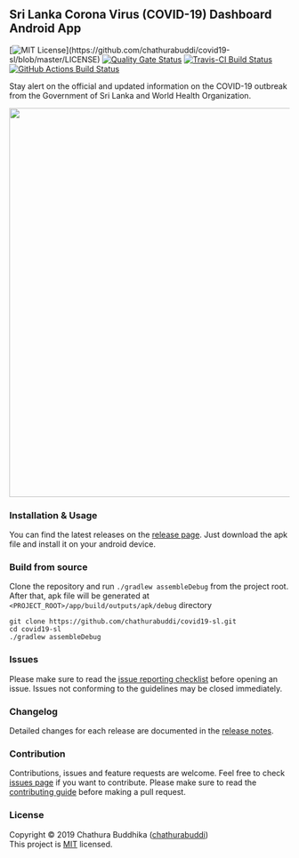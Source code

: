 ## Sri Lanka Corona Virus (COVID-19) Dashboard Android App

[![MIT License](https://img.shields.io/apm/l/atomic-design-ui.svg?)](https://github.com/chathurabuddi/covid19-sl/blob/master/LICENSE)
[![Quality Gate Status](https://sonarcloud.io/api/project_badges/measure?project=chathurabuddi_covid19-sl&metric=alert_status)](https://sonarcloud.io/dashboard?id=chathurabuddi_covid19-sl)
[![Travis-CI Build Status](https://travis-ci.com/chathurabuddi/covid19-sl.svg?branch=master)](https://travis-ci.com/chathurabuddi/covid19-sl)
[![GitHub Actions Build Status](https://github.com/chathurabuddi/covid19-sl/workflows/Android%20CI/badge.svg?branch=master)](https://github.com/chathurabuddi/covid19-sl/actions?query=branch%3Amaster+workflow%3A%22Android+CI%22)

Stay alert on the official and updated information on the COVID-19 outbreak from the Government of Sri Lanka and World Health Organization.

<img src="https://repository-images.githubusercontent.com/264604305/f6074a80-aa50-11ea-945d-78f612d0d3ff" width="700px"/>

### Installation & Usage  
You can find the latest releases on the [release page](https://github.com/chathurabuddi/covid19-sl/releases). Just download the apk file and install it on your android device.

### Build from source  
Clone the repository and run `./gradlew assembleDebug` from the project root. After that, apk file will be generated at `<PROJECT_ROOT>/app/build/outputs/apk/debug` directory
    
    git clone https://github.com/chathurabuddi/covid19-sl.git
    cd covid19-sl
    ./gradlew assembleDebug

### Issues
Please make sure to read the 
[issue reporting checklist](https://github.com/chathurabuddi/covid19-sl/blob/master/CONTRIBUTING.md#issue-reporting-guidelines) 
before opening an issue. Issues not conforming to the guidelines may be closed immediately.

### Changelog
Detailed changes for each release are documented in the [release notes](https://github.com/chathurabuddi/covid19-sl/releases).

### Contribution
Contributions, issues and feature requests are welcome. Feel free to check 
[issues page](https://github.com/chathurabuddi/covid19-sl/issues) 
if you want to contribute. Please make sure to read the 
[contributing guide](https://github.com/chathurabuddi/covid19-sl/blob/master/CONTRIBUTING.md) 
before making a pull request.

### License
Copyright © 2019 Chathura Buddhika ([chathurabuddi](http://chathurabuddi.lk))  
This project is [MIT](http://opensource.org/licenses/MIT) licensed.
